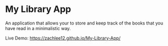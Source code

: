 # My Library App

An application that allows your to store and keep track of the books that you have read in a minimalistic way. 

Live Demo: 
https://zachlee12.github.io/My-Library-App/
